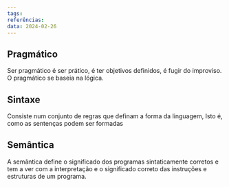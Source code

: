 ```yaml
---
tags: 
referências: 
data: 2024-02-26
---
```

## Pragmático

Ser pragmático é ser prático, é ter objetivos definidos, é fugir do improviso. O pragmático se baseia na lógica.

## Sintaxe

Consiste num conjunto de regras que definam a forma da linguagem, Isto é, como as sentenças podem ser formadas

## Semântica

A semântica define o significado dos programas sintaticamente corretos e tem a ver com a interpretação e o significado correto das instruções e estruturas de um programa.

